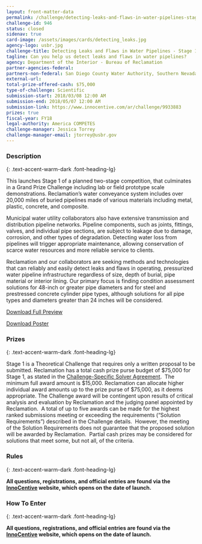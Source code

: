 ```yaml
---
layout: front-matter-data
permalink: /challenge/detecting-leaks-and-flaws-in-water-pipelines-stage-1/
challenge-id: 946
status: closed
sidenav: true
card-image: /assets/images/cards/detecting_leaks.jpg
agency-logo: usbr.jpg
challenge-title: Detecting Leaks and Flaws in Water Pipelines - Stage 1
tagline: Can you help us detect leaks and flaws in water pipelines?
agency: Department of the Interior - Bureau of Reclamation
partner-agencies-federal: 
partners-non-federal: San Diego County Water Authority, Southern Nevada Water Authority, Isle Utilities
external-url:
total-prize-offered-cash: $75,000
type-of-challenge: Scientific
submission-start: 2018/03/08 12:00 AM
submission-end: 2018/05/07 12:00 AM
submission-link: https://www.innocentive.com/ar/challenge/9933883
prizes: true
fiscal-year: FY18
legal-authority: America COMPETES
challenge-manager: Jessica Torrey
challenge-manager-email: jtorrey@usbr.gov
---
```


<!-- Description start -->
### Description
{: .text-accent-warm-dark .font-heading-lg}

<p>This launches Stage 1 of a planned two-stage competition, that culminates in a Grand Prize Challenge including lab or field prototype scale demonstrations. Reclamation&rsquo;s water conveyance system includes over 20,000 miles of buried pipelines made of various materials including metal, plastic, concrete, and composite.</p>
<p>Municipal water utility collaborators also have extensive transmission and distribution pipeline networks. Pipeline components, such as joints, fittings, valves, and individual pipe sections, are subject to leakage due to damage, corrosion, and other types of degradation. Detecting water loss from pipelines will trigger appropriate maintenance, allowing conservation of scarce water resources and more reliable service to clients.</p>
<p>Reclamation and our collaborators are seeking methods and technologies that can reliably and easily detect leaks and flaws in operating, pressurized water pipeline infrastructure regardless of size, depth of burial, pipe material or interior lining. Our primary focus is finding condition assessment solutions for 48-inch or greater pipe diameters and for steel and prestressed concrete cylinder pipe types, although solutions for all pipe types and diameters greater than 24 inches will be considered.</p>
<p><a href="https://www.usbr.gov/research/challenge/docs/leakypipes_preview.pdf">Download Full Preview</a></p>
<p><a href="https://www.usbr.gov/research/challenge/docs/leakypipes_poster.jpg">Download Poster</a></p>

<!-- Prizes start -->
### Prizes
{: .text-accent-warm-dark .font-heading-lg}

<p>Stage 1 is a Theoretical Challenge that requires only a written proposal to be submitted. Reclamation has a total cash prize purse budget of $75,000 for Stage 1, as stated in the&nbsp;<a href="https://www.innocentive.com/ar/projectRoom/index?challenge=9933883" target="_blank" rel="noopener">Challenge-Specific Solver Agreement</a>.&nbsp; The minimum full award amount is $15,000. Reclamation can allocate higher individual award amounts up to the prize purse of $75,000, as it deems appropriate. The Challenge award will be contingent upon results of critical analysis and evaluation by Reclamation and the judging panel appointed by Reclamation.&nbsp; A total of up to five awards can be made for the highest ranked submissions meeting or exceeding the requirements (&ldquo;Solution Requirements&rdquo;) described in the Challenge details.&nbsp; However, the meeting of the Solution Requirements does not guarantee that the proposed solution will be awarded by Reclamation.&nbsp; Partial cash prizes may be considered for solutions that meet some, but not all, of the criteria.</p>

<!-- Rules start -->
### Rules 
{: .text-accent-warm-dark .font-heading-lg}

<p><strong>All questions, registrations, and official entries are found via the <a href="https://www.innocentive.com/ar/challenge/9933883">InnoCentive</a> website, which opens on the date of launch.</strong></p>

<!--  How To Enter start -->
### How To Enter
{: .text-accent-warm-dark .font-heading-lg}

<p><strong>All questions, registrations, and official entries are found via the <a href="https://www.innocentive.com/ar/challenge/9933883">InnoCentive</a> website, which opens on the date of launch.</strong></p>
